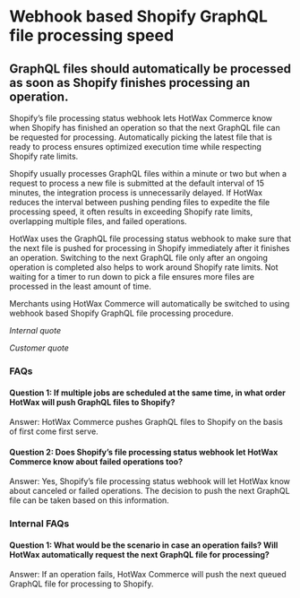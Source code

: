 # Webhook based Shopify GraphQL file processing speed 

## GraphQL files should automatically be processed as soon as Shopify finishes processing an operation.

Shopify’s file processing status webhook lets HotWax Commerce know when Shopify has finished an operation so that the next GraphQL file can be requested for processing. Automatically picking the latest file that is ready to process ensures optimized execution time while respecting Shopify rate limits. 

Shopify usually processes GraphQL files within a minute or two but when a request to process a new file is submitted at the default interval of 15 minutes, the integration process is unnecessarily delayed. If HotWax reduces the interval between pushing pending files to expedite the file processing speed, it often results in exceeding Shopify rate limits, overlapping multiple files, and failed operations.

HotWax uses the GraphQL file processing status webhook to make sure that the next file is pushed for processing in Shopify immediately after it finishes an operation. Switching to the next GraphQL file only after an ongoing operation is completed also helps to work around Shopify rate limits. Not waiting for a timer to run down to pick a file ensures more files are processed in the least amount of time.

Merchants using HotWax Commerce will automatically be switched to using webhook based Shopify GraphQL file processing procedure.

*Internal quote* 

*Customer quote* 

### FAQs

#### Question 1: If multiple jobs are scheduled at the same time, in what order HotWax will push GraphQL files to Shopify?

Answer: HotWax Commerce pushes GraphQL files to Shopify on the basis of first come first serve.

#### Question 2: Does Shopify’s file processing status webhook let HotWax Commerce know about failed operations too?

Answer: Yes, Shopify’s file processing status webhook will let HotWax know about canceled or failed operations. The decision to push the next GraphQL file can be taken based on this information.

### Internal FAQs

#### Question 1: What would be the scenario in case an operation fails? Will HotWax automatically request the next GraphQL file for processing?

Answer: If an operation fails, HotWax Commerce will push the next queued GraphQL file for processing to Shopify.
